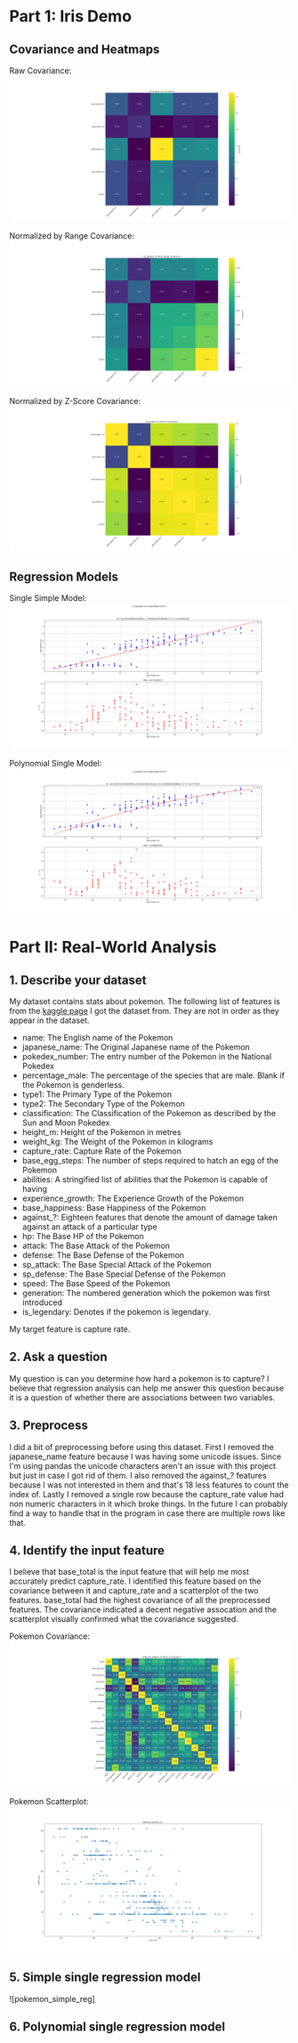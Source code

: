 # Part 1: Iris Demo

## Covariance and Heatmaps

Raw Covariance:\
![iris_raw](iris_cov.png)

Normalized by Range Covariance:\
![iris_norm_r](iris_norm_range_cov.png)

Normalized by Z-Score Covariance:\
![iris_norm_z](iris_norm_z_cov.png)

## Regression Models

Single Simple Model:\
![iris_simple_reg](iris_simple_reg.png)

Polynomial Single Model:\
![iris_poly_reg](iris_poly_reg.png)

# Part II: Real-World Analysis

## 1. Describe your dataset

My dataset contains stats about pokemon. The following list of features is from the [kaggle page](https://www.kaggle.com/rounakbanik/pokemon) I got the dataset from. They are not in order as they appear in the dataset.

- name: The English name of the Pokemon
- japanese_name: The Original Japanese name of the Pokemon
- pokedex_number: The entry number of the Pokemon in the National Pokedex
- percentage_male: The percentage of the species that are male. Blank if the Pokemon is genderless.
- type1: The Primary Type of the Pokemon
- type2: The Secondary Type of the Pokemon
- classification: The Classification of the Pokemon as described by the Sun and Moon Pokedex
- height_m: Height of the Pokemon in metres
- weight_kg: The Weight of the Pokemon in kilograms
- capture_rate: Capture Rate of the Pokemon
- base_egg_steps: The number of steps required to hatch an egg of the Pokemon
- abilities: A stringified list of abilities that the Pokemon is capable of having
- experience_growth: The Experience Growth of the Pokemon
- base_happiness: Base Happiness of the Pokemon
- against_?: Eighteen features that denote the amount of damage taken against an attack of a particular type
- hp: The Base HP of the Pokemon
- attack: The Base Attack of the Pokemon
- defense: The Base Defense of the Pokemon
- sp_attack: The Base Special Attack of the Pokemon
- sp_defense: The Base Special Defense of the Pokemon
- speed: The Base Speed of the Pokemon
- generation: The numbered generation which the pokemon was first introduced
- is_legendary: Denotes if the pokemon is legendary.

My target feature is capture rate. 

## 2. Ask a question

My question is can you determine how hard a pokemon is to capture? I believe that regression analysis can help me answer this question because it is a question of whether there are associations between two variables. 

## 3. Preprocess

I did a bit of preprocessing before using this dataset. First I removed the japanese_name feature because I was having some unicode issues. Since I'm using pandas the unicode characters aren't an issue with this project but just in case I got rid of them. I also removed the against_? features because I was not interested in them and that's 18 less features to count the index of. Lastly I removed a single row because the capture_rate value had non numeric characters in it which broke things. In the future I can probably find a way to handle that in the program in case there are multiple rows like that.

## 4. Identify the input feature

I believe that base_total is the input feature that will help me most accurately predict capture_rate. I identified this feature based on the covariance between it and capture_rate and a scatterplot of the two features. base_total had the highest covariance of all the preprocessed features. The covariance indicated a decent negative assocation and the scatterplot visually confirmed what the covariance suggested. 

Pokemon Covariance:\
![pokemon_norm_z_cov](pokemon_norm_z_cov.png)

Pokemon Scatterplot:\
![pokemon_scatter](pokemon_scatter.png)

## 5. Simple single regression model

![pokemon_simple_reg]

## 6. Polynomial single regression model
